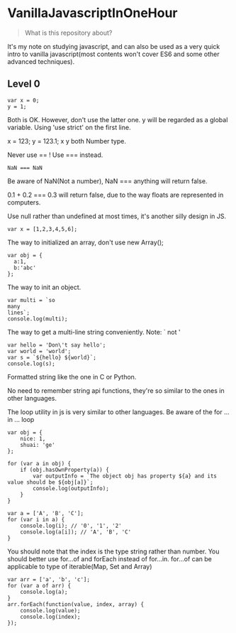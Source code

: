 # VanillaJavascriptInOneHour

> What is this repository about? 

It's my note on studying javascript, and can also be used as a very quick intro to vanilla javascript(most contents won't cover ES6 and some other advanced techniques).

## Level 0
```
var x = 0;
y = 1;
```
Both is OK. However, don't use the latter one. y will be regarded as a global variable. Using 'use strict' on the first line.

x = 123;
y = 123.1;
x y both Number type.

Never use == ! Use === instead.
```
NaN === NaN
```
Be aware of NaN(Not a number), NaN === anything will return false. 

0.1 + 0.2 === 0.3 will return false, due to the way floats are represented in computers.

Use null rather than undefined at most times, it's another silly design in JS. 

```
var x = [1,2,3,4,5,6];
```
The way to initialized an array, don't use new Array();

```
var obj = {
  a:1,
  b:'abc'
};
```
The way to init an object.

```
var multi = `so
many
lines`;
console.log(multi);
```
The way to get a multi-line string conveniently. Note: \` not '

```
var hello = 'Don\'t say hello';
var world = 'world';
var s = `${hello} ${world}`;
console.log(s);
```
Formatted string like the one in C or Python.

No need to remember string api functions, they're so similar to the ones in other languages.

The loop utility in js is very similar to other languages. Be aware of the for ... in ... loop
```
var obj = {
    nice: 1,
    shuai: 'ge'
};

for (var a in obj) {
    if (obj.hasOwnProperty(a)) {
        var outputInfo = `The object obj has property ${a} and its value should be ${obj[a]}`;
        console.log(outputInfo);
    }
}
```
```
var a = ['A', 'B', 'C'];
for (var i in a) {
    console.log(i); // '0', '1', '2'
    console.log(a[i]); // 'A', 'B', 'C'
}
```
You should note that the index is the type string rather than number. You should better use for...of and forEach instead of for...in. for...of can be applicable to type of iterable(Map, Set and Array)

``` 
var arr = ['a', 'b', 'c'];
for (var a of arr) {
    console.log(a);
}
arr.forEach(function(value, index, array) {
    console.log(value);
    console.log(index);
});
```
